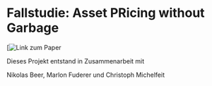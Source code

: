 # Fallstudie: Asset PRicing without Garbage

[![Link zum Paper](https://onlinelibrary.wiley.com/doi/10.1111/jofi.12438)

Dieses Projekt entstand in Zusammenarbeit mit 

Nikolas Beer, Marlon Fuderer und Christoph Michelfeit



